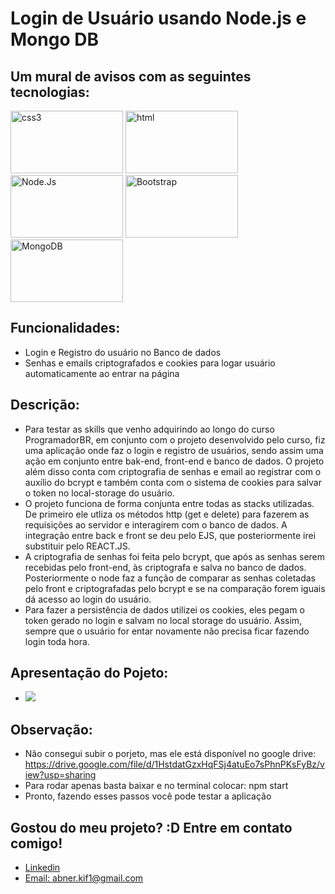 # Login de Usuário usando Node.js e Mongo DB

## Um mural de avisos com as seguintes tecnologias:
<div style="display=inline-block">
<img alt="css3" src="https://img.shields.io/badge/CSS3-1572B6?style=for-the-badge&logo=css3&logoColor=white" width="180px" height="100px" >
<img alt="html" src="https://img.shields.io/badge/HTML5-E34F26?style=for-the-badge&logo=html5&logoColor=white" width="180px" height="100px" >
<img alt="Node.Js" src="https://img.shields.io/badge/Node.js-43853D?style=for-the-badge&logo=node.js&logoColor=white" width="180px" height="100px" >
 <img alt="Bootstrap" src="https://img.shields.io/badge/Bootstrap-563D7C?style=for-the-badge&logo=bootstrap&logoColor=white" width="180px" height="100px" >
<img src="https://img.shields.io/badge/MongoDB-4EA94B?style=for-the-badge&logo=mongodb&logoColor=white" alt="MongoDB" width="180px" height="100px" >
 </div>

## Funcionalidades:
- Login e Registro do usuário no Banco de dados
- Senhas e emails criptografados e cookies para logar usuário automaticamente ao entrar na página

## Descrição:
- Para testar as skills que venho adquirindo ao longo do curso ProgramadorBR, em conjunto com o projeto desenvolvido pelo curso, fiz uma aplicação onde faz o login e registro de usuários, sendo assim uma ação em conjunto entre bak-end, front-end e banco de dados. O projeto além disso conta com criptografia de senhas e email ao registrar com o auxílio do bcrypt e também conta com o sistema de cookies para salvar o token no local-storage do usuário.
- O projeto funciona de forma conjunta entre todas as stacks utilizadas. De primeiro ele utliza os métodos http (get e delete) para fazerem as requisições ao servidor e interagirem com o banco de dados. A integração entre back e front se deu pelo EJS, que posteriormente irei substituir pelo REACT.JS. 
- A criptografia de senhas foi feita pelo bcrypt, que após as senhas serem recebidas pelo front-end, às criptografa e salva no banco de dados. Posteriormente o node faz a função de comparar as senhas coletadas pelo front e criptografadas pelo bcrypt e se na comparação forem iguais dá acesso ao login do usuário.
- Para fazer a persistência de dados utilizei os cookies, eles pegam o token gerado no login e salvam no local storage do usuário. Assim, sempre que o usuário for entar novamente não precisa ficar fazendo login toda hora.

## Apresentação do Pojeto:
- <img src="./gf.gif">

## Observação:
- Não consegui subir o porjeto, mas ele está disponível no google drive: https://drive.google.com/file/d/1HstdatGzxHqFSj4atuEo7sPhnPKsFyBz/view?usp=sharing
- Para rodar apenas basta baixar e no terminal colocar: npm start
- Pronto, fazendo esses passos você pode testar a aplicação

## Gostou do meu projeto? :D Entre em contato comigo! 
- [Linkedin](https://www.linkedin.com/in/abner-santos-b195b8228/) <br/>
- [Email: abner.kif1@gmail.com](mailto:abner.kif1@gmail.com)
